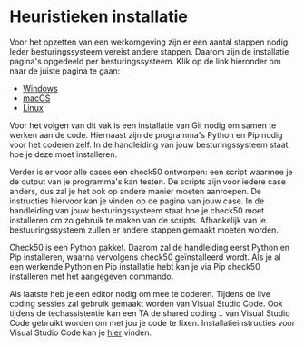 # Heuristieken installatie
Voor het opzetten van een werkomgeving zijn er een aantal stappen nodig.
Ieder besturingssysteem vereist andere stappen.
Daarom zijn de installatie pagina's opgedeeld per besturingssysteem.
Klik op de link hieronder om naar de juiste pagina te gaan:

- [Windows](/installatie/windows)
- [macOS](/installatie/macos)
- [Linux](/installatie/linux)

Voor het volgen van dit vak is een installatie van Git nodig om samen te werken aan de code.
Hiernaast zijn de programma's Python en Pip nodig voor het coderen zelf.
In de handleiding van jouw besturingssysteem staat hoe je deze moet installeren.

Verder is er voor alle cases een check50 ontworpen: een script waarmee je de output van je programma's kan testen.
De scripts zijn voor iedere case anders, dus zal je het ook op andere manier moeten aanroepen.
De instructies hiervoor kan je vinden op de pagina van jouw case.
In de handleiding van jouw besturingssysteem staat hoe je check50 moet installeren om zo gebruik te maken van de scripts.
Afhankelijk van je bestuuringssysteem zullen er andere stappen gemaakt moeten worden.

Check50 is een Python pakket.
Daarom zal de handleiding eerst Python en Pip installeren, waarna vervolgens check50 geïnstalleerd wordt.
Als je al een werkende Python en Pip installatie hebt kan je via Pip check50 installeren met het aangegeven commando.

Als laatste heb je een editor nodig om mee te coderen.
Tijdens de live coding sessies zal gebruik gemaakt worden van Visual Studio Code.
Ook tijdens de techassistentie kan een TA de shared coding .. van Visual Studio Code gebruikt worden om met jou je code te fixen.
Installatieinstructies voor Visual Studio Code kan je [hier](https://code.visualstudio.com/) vinden.
